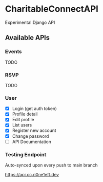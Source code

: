 # CharitableConnectAPI
Experimental Django API

## Available APIs

### Events
TODO

### RSVP
TODO

### User
- [x] Login (get auth token)
- [x] Profile detail 
- [x] Edit profile
- [x] List users
- [x] Register new account
- [x] Change password
- [ ] API Documentation
###

### Testing Endpoint
Auto-synced upon every push to main branch

https://api.cc.n0ne1eft.dev
